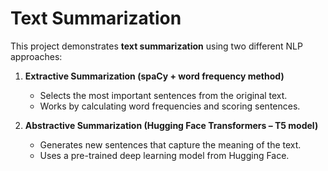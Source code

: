 # Text Summarization

This project demonstrates **text summarization** using two different NLP approaches:

1. **Extractive Summarization (spaCy + word frequency method)**  
   - Selects the most important sentences from the original text.  
   - Works by calculating word frequencies and scoring sentences.  


2. **Abstractive Summarization (Hugging Face Transformers – T5 model)**  
   - Generates new sentences that capture the meaning of the text.  
   - Uses a pre-trained deep learning model from Hugging Face.
